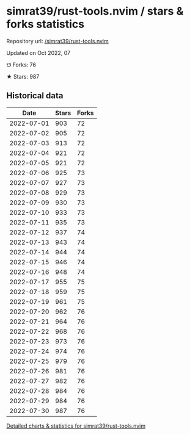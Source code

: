 # simrat39/rust-tools.nvim / stars & forks statistics

Repository url: [/simrat39/rust-tools.nvim](https://github.com/simrat39/rust-tools.nvim)

Updated on Oct 2022, 07

☋ Forks: 76

★ Stars: 987

## Historical data
| Date | Stars | Forks |
|------|-------|-------|
| 2022-07-01 | 903 | 72 | 
| 2022-07-02 | 905 | 72 | 
| 2022-07-03 | 913 | 72 | 
| 2022-07-04 | 921 | 72 | 
| 2022-07-05 | 921 | 72 | 
| 2022-07-06 | 925 | 73 | 
| 2022-07-07 | 927 | 73 | 
| 2022-07-08 | 929 | 73 | 
| 2022-07-09 | 930 | 73 | 
| 2022-07-10 | 933 | 73 | 
| 2022-07-11 | 935 | 73 | 
| 2022-07-12 | 937 | 74 | 
| 2022-07-13 | 943 | 74 | 
| 2022-07-14 | 944 | 74 | 
| 2022-07-15 | 946 | 74 | 
| 2022-07-16 | 948 | 74 | 
| 2022-07-17 | 955 | 75 | 
| 2022-07-18 | 959 | 75 | 
| 2022-07-19 | 961 | 75 | 
| 2022-07-20 | 962 | 76 | 
| 2022-07-21 | 964 | 76 | 
| 2022-07-22 | 968 | 76 | 
| 2022-07-23 | 973 | 76 | 
| 2022-07-24 | 974 | 76 | 
| 2022-07-25 | 979 | 76 | 
| 2022-07-26 | 981 | 76 | 
| 2022-07-27 | 982 | 76 | 
| 2022-07-28 | 984 | 76 | 
| 2022-07-29 | 984 | 76 | 
| 2022-07-30 | 987 | 76 | 


[Detailed charts & statistics for simrat39/rust-tools.nvim](https://reviewgithub.com/rep/simrat39/rust-tools.nvim)
